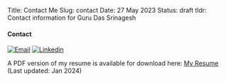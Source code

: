 Title: Contact Me
Slug: contact
Date: 27 May 2023
Status: draft
tldr: Contact information for Guru Das Srinagesh

<h4> Contact </h4>

[![Email]({static}/images/email_icon.png)](mailto:guru@gurudas.dev)
[![Linkedin]({static}/images/linkedin_icon.png)](https://www.linkedin.com/in/guru-das/)

A PDF version of my resume is available for download here: [My Resume]({static}/downloads/guru_das_srinagesh_resume.pdf) (Last updated: Jan 2024)
